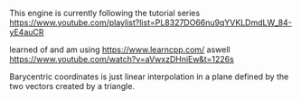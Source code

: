 This engine is currently following the tutorial series https://www.youtube.com/playlist?list=PL8327DO66nu9qYVKLDmdLW_84-yE4auCR

learned of and am using https://www.learncpp.com/ aswell
https://www.youtube.com/watch?v=aVwxzDHniEw&t=1226s


Barycentric coordinates is just linear interpolation in a plane defined by the two vectors created by a triangle.
